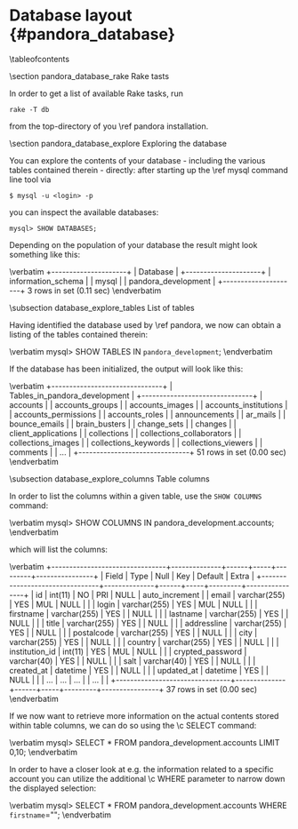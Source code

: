 Database layout    {#pandora_database}
===============

\tableofcontents

\section pandora_database_rake Rake tasts

In order to get a list of available Rake tasks, run

    rake -T db

from the top-directory of you \ref pandora installation.

\section pandora_database_explore Exploring the database

You can explore the contents of your database - including the various tables
contained therein - directly: after starting up the \ref mysql command line
tool via

    $ mysql -u <login> -p

you can inspect the available databases:

    mysql> SHOW DATABASES;

Depending on the population of your database the result might look something
like this:

\verbatim
  +---------------------+
  | Database            |
  +---------------------+
  | information_schema  |
  | mysql               |
  | pandora_development |
  +---------------------+
  3 rows in set (0.11 sec)
\endverbatim

  \subsection database_explore_tables List of tables

  Having identified the database used by \ref pandora, we now can obtain a listing
  of the tables contained therein:

  \verbatim
  mysql> SHOW TABLES IN `pandora_development`;
  \endverbatim

  If the database has been initialized, the output will look like this:

  \verbatim
    +-------------------------------+
    | Tables_in_pandora_development |
    +-------------------------------+
    | accounts                      |
    | accounts_groups               |
    | accounts_images               |
    | accounts_institutions         |
    | accounts_permissions          |
    | accounts_roles                |
    | announcements                 |
    | ar_mails                      |
    | bounce_emails                 |
    | brain_busters                 |
    | change_sets                   |
    | changes                       |
    | client_applications           |
    | collections                   |
    | collections_collaborators     |
    | collections_images            |
    | collections_keywords          |
    | collections_viewers           |
    | comments                      |
    | ...                           |
    +-------------------------------+
    51 rows in set (0.00 sec)
  \endverbatim

  \subsection database_explore_columns Table columns

  In order to list the columns within a given table, use the ``SHOW COLUMNS`` command:

  \verbatim
  mysql> SHOW COLUMNS IN pandora_development.accounts;
  \endverbatim

  which will list the columns:

  \verbatim
    +--------------------------------+--------------+------+-----+---------+----------------+
    | Field                          | Type         | Null | Key | Default | Extra          |
    +--------------------------------+--------------+------+-----+---------+----------------+
    | id                             | int(11)      | NO   | PRI | NULL    | auto_increment |
    | email                          | varchar(255) | YES  | MUL | NULL    |                |
    | login                          | varchar(255) | YES  | MUL | NULL    |                |
    | firstname                      | varchar(255) | YES  |     | NULL    |                |
    | lastname                       | varchar(255) | YES  |     | NULL    |                |
    | title                          | varchar(255) | YES  |     | NULL    |                |
    | addressline                    | varchar(255) | YES  |     | NULL    |                |
    | postalcode                     | varchar(255) | YES  |     | NULL    |                |
    | city                           | varchar(255) | YES  |     | NULL    |                |
    | country                        | varchar(255) | YES  |     | NULL    |                |
    | institution_id                 | int(11)      | YES  | MUL | NULL    |                |
    | crypted_password               | varchar(40)  | YES  |     | NULL    |                |
    | salt                           | varchar(40)  | YES  |     | NULL    |                |
    | created_at                     | datetime     | YES  |     | NULL    |                |
    | updated_at                     | datetime     | YES  |     | NULL    |                |
    | ...                            | ...          | ...  |     | ...     |                |
    +--------------------------------+--------------+------+-----+---------+----------------+
    37 rows in set (0.00 sec)
  \endverbatim

  If we now want to retrieve more information on the actual contents stored within
  table columns, we can do so using the \c SELECT command:

  \verbatim
  mysql> SELECT * FROM pandora_development.accounts LIMIT 0,10;
  \endverbatim

  In order to have a closer look at e.g. the information related to a specific account
  you can utilize the additional \c WHERE parameter to narrow down the displayed
  selection:

  \verbatim
  mysql> SELECT * FROM pandora_development.accounts WHERE `firstname`="<name>";
  \endverbatim
